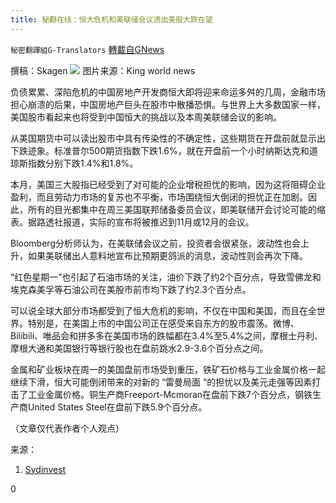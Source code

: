```yaml
---
title: 秘翻在线：恒大危机和美联储会议透出美股大跌在望
---
```

`秘密翻譯組G-Translators` [轉載自GNews](https://gnews.org/zh-hans/1544476/)

撰稿：Skagen
![](https://assets.gnews.org/wp-content/uploads/2021/09/3-57-e1632151860177.jpg)
图片来源：King world news

负债累累、深陷危机的中国房地产开发商恒大即将迎来命运多舛的几周，金融市场担心崩溃的后果，中国房地产巨头在股市中散播恐惧。与世界上大多数国家一样，美国股市看起来也将受到中国恒大的挑战以及本周美联储会议的影响。

从美国期货中可以读出股市中具有传染性的不确定性，这些期货在开盘前就显示出下跌迹象。标准普尔500期货指数下跌1.6%，就在开盘前一个小时纳斯达克和道琼斯指数分别下跌1.4%和1.8%。

本月，美国三大股指已经受到了对可能的企业增税担忧的影响，因为这将阻碍企业盈利，而且劳动力市场的复苏也不平衡，市场围绕恒大倒闭的担忧正在加剧。因此，所有的目光都集中在周三美国联邦储备委员会议，即美联储开会讨论可能的缩表。据路透社报道，实际的宣布将被推迟到11月或12月的会议。

Bloomberg分析师认为，在美联储会议之前，投资者会很紧张，波动性也会上升，如果美联储出人意料地宣布比预期更鸽派的消息，波动性则会再次下降。

“红色星期一”也引起了石油市场的关注，油价下跌了约2个百分点，导致雪佛龙和埃克森美孚等石油公司在美股市前市均下跌了约2.3个百分点。

可以说全球大部分市场都受到了恒大危机的影响，不仅在中国和美国，而且在全世界。特别是，在美国上市的中国公司正在感受来自东方的股市震荡。微博、Bilibili、唯品会和拼多多在美国市场的跌幅都在3.4%至5.4%之间，摩根士丹利、摩根大通和美国银行等银行股也在盘前跳水2.9-3.6个百分点之间。

金属和矿业板块在周一的美国盘前市场受到重压，铁矿石价格与工业金属价格一起继续下滑，恒大可能倒闭带来的对新的 “雷曼局面 “的担忧以及美元走强等因素打击了工业金属价格。铜生产商Freeport-Mcmoran在盘前下跌7个百分点，钢铁生产商United States Steel在盘前下跌5.9个百分点。

（文章仅代表作者个人观点）

来源：

1. [Sydinvest](https://www.sydinvest.dk/nyheder/usa/tendens-store-fald-i-sigte-evergrande-og-fed-m%C3%B8de?Action=1&amp;PID=9258)


0
